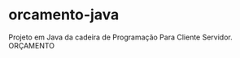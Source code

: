 orcamento-java
==============

Projeto em Java da cadeira de Programação Para Cliente Servidor. ORÇAMENTO
